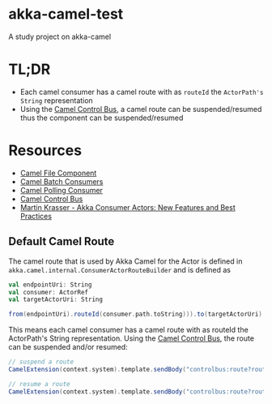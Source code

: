 # akka-camel-test
A study project on akka-camel

# TL;DR
- Each camel consumer has a camel route with as `routeId` the `ActorPath's String` representation  
- Using the [Camel Control Bus](http://camel.apache.org/controlbus.html), a camel route can be suspended/resumed thus the component can be suspended/resumed

# Resources
- [Camel File Component](http://camel.apache.org/file2.html)
- [Camel Batch Consumers](http://camel.apache.org/batch-consumer.html)
- [Camel Polling Consumer](http://camel.apache.org/polling-consumer.html)
- [Camel Control Bus](http://camel.apache.org/controlbus.html)
- [Martin Krasser - Akka Consumer Actors: New Features and Best Practices](http://krasserm.blogspot.nl/2011/02/akka-consumer-actors-new-features-and.html)

## Default Camel Route
The camel route that is used by Akka Camel for the Actor is defined in `akka.camel.internal.ConsumerActorRouteBuilder`
and is defined as

```scala
val endpointUri: String
val consumer: ActorRef
val targetActorUri: String

from(endpointUri).routeId(consumer.path.toString))).to(targetActorUri)
```

This means each camel consumer has a camel route with as routeId the ActorPath's String representation. Using 
the [Camel Control Bus](http://camel.apache.org/controlbus.html), the route can be suspended and/or resumed:

```scala
// suspend a route
CamelExtension(context.system).template.sendBody("controlbus:route?routeId=" + self.path.toString + "&action=suspend", null)

// resume a route
CamelExtension(context.system).template.sendBody("controlbus:route?routeId=" + self.path.toString + "&action=resume", null)
```

